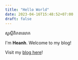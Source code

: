 ```yaml
---
title: "Hello World"
date: 2023-04-16T15:48:52+07:00
draft: false
---
```


សួស្តី​ពិភពលោក

I'm **Heanh**. Welcome to my blog!

Visit my [blog here](https://heanh.github.io)!
